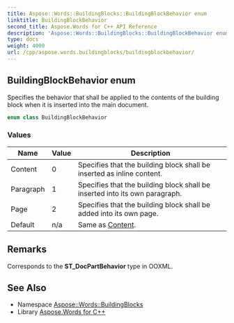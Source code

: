 ```yaml
---
title: Aspose::Words::BuildingBlocks::BuildingBlockBehavior enum
linktitle: BuildingBlockBehavior
second_title: Aspose.Words for C++ API Reference
description: 'Aspose::Words::BuildingBlocks::BuildingBlockBehavior enum. Specifies the behavior that shall be applied to the contents of the building block when it is inserted into the main document in C++.'
type: docs
weight: 4000
url: /cpp/aspose.words.buildingblocks/buildingblockbehavior/
---
```

## BuildingBlockBehavior enum


Specifies the behavior that shall be applied to the contents of the building block when it is inserted into the main document.

```cpp
enum class BuildingBlockBehavior
```

### Values

| Name | Value | Description |
| --- | --- | --- |
| Content | 0 | Specifies that the building block shall be inserted as inline content. |
| Paragraph | 1 | Specifies that the building block shall be inserted into its own paragraph. |
| Page | 2 | Specifies that the building block shall be added into its own page. |
| Default | n/a | Same as [Content](./). |

## Remarks


Corresponds to the **ST_DocPartBehavior** type in OOXML.

## See Also

* Namespace [Aspose::Words::BuildingBlocks](../)
* Library [Aspose.Words for C++](../../)
